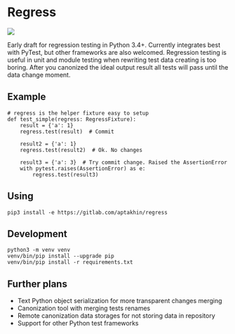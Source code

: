 # Regress

![](https://github.com/aptakhin/regress/workflows/Regress%20test/badge.svg)

Early draft for regression testing in Python 3.4+. Currently integrates best with PyTest, but other frameworks are also welcomed. Regression testing is useful in unit and module testing when rewriting test data creating is too boring. After you canonized the ideal output result all tests will pass until the data change moment.

## Example

    # regress is the helper fixture easy to setup
    def test_simple(regress: RegressFixture):
        result = {'a': 1}
        regress.test(result)  # Commit

        result2 = {'a': 1}
        regress.test(result2)  # Ok. No changes

        result3 = {'a': 3}  # Try commit change. Raised the AssertionError
        with pytest.raises(AssertionError) as e:
            regress.test(result3)

## Using

    pip3 install -e https://gitlab.com/aptakhin/regress

## Development

    python3 -m venv venv
    venv/bin/pip install --upgrade pip
    venv/bin/pip install -r requirements.txt

## Further plans

- Text Python object serialization for more transparent changes merging
- Canonization tool with merging tests renames
- Remote canonization data storages for not storing data in repository
- Support for other Python test frameworks
